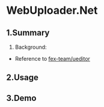 # WebUploader.Net

## 1.Summary
1. Background:
  - Reference to [fex-team/ueditor](https://github.com/fex-team/webuploader)
## 2.Usage
## 3.Demo